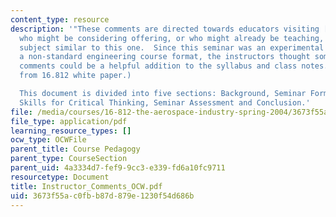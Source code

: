 ```yaml
---
content_type: resource
description: '"These comments are directed towards educators visiting [this] website
  who might be considering offering, or who might already be teaching, a seminar or
  subject similar to this one.  Since this seminar was an experimental offering with
  a non-standard engineering course format, the instructors thought some explanatory
  comments could be a helpful addition to the syllabus and class notes." (Extracted
  from 16.812 white paper.)

  This document is divided into five sections: Background, Seminar Format, Developing
  Skills for Critical Thinking, Seminar Assessment and Conclusion.'
file: /media/courses/16-812-the-aerospace-industry-spring-2004/3673f55ac0fbb87d879e1230f54d686b_Instructor_Comments_OCW.pdf
file_type: application/pdf
learning_resource_types: []
ocw_type: OCWFile
parent_title: Course Pedagogy
parent_type: CourseSection
parent_uid: 4a3334d7-fef9-9cc3-e339-fd6a10fc9711
resourcetype: Document
title: Instructor_Comments_OCW.pdf
uid: 3673f55a-c0fb-b87d-879e-1230f54d686b
---
```

